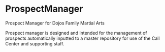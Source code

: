 # ProspectManager
Prospect Manager for Dojos Family Martial Arts

Prospect manager is designed and intended for the management of prospects automatically inputted to a master repository for use of the Call Center and supporting staff.

